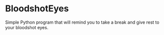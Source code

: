 # BloodshotEyes
Simple Python program that will remind you to take a break and give rest to your bloodshot eyes.